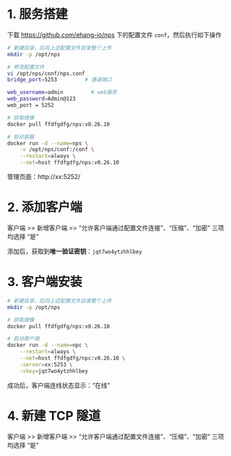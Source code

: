 # 1. 服务搭建

下载 https://github.com/ehang-io/nps 下的配置文件 `conf`，然后执行如下操作

```bash
# 新建目录，后将上述配置文件目录整个上传
mkdir -p /opt/nps

# 修改配置文件
vi /opt/nps/conf/nps.conf
bridge_port=5253         # 通道端口

web_username=admin         # web服务 
web_password=Admin@123
web_port = 5252

# 获取镜像
docker pull ffdfgdfg/nps:v0.26.10

# 启动容器
docker run -d --name=nps \
    -v /opt/nps/conf:/conf \
    --restart=always \
    --net=host ffdfgdfg/nps:v0.26.10
```



管理页面：http://xx:5252/    



# 2. 添加客户端

客户端 >> 新增客户端 >>  “允许客户端通过配置文件连接”、“压缩”、“加密” 三项均选择 “是”

添加后，获取到**唯一验证密钥**：`jqt7wo4ytzhhlbey`



# 3. 客户端安装

```bash
# 新建目录，后将上述配置文件目录整个上传
mkdir -p /opt/nps

# 获取镜像
docker pull ffdfgdfg/nps:v0.26.10

# 启动客户端
docker run -d --name=npc \
	--restart=always \
	--net=host ffdfgdfg/npc:v0.26.10 \
	-server=xx:5253 \
	-vkey=jqt7wo4ytzhhlbey 
```

成功后，客户端连线状态显示：“在线”



# 4. 新建 TCP 隧道

客户端 >> 新增客户端 >>  “允许客户端通过配置文件连接”、“压缩”、“加密” 三项均选择 “是”







